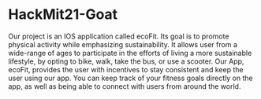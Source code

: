 # HackMit21-Goat
Our project is an IOS application called ecoFit. Its goal is to promote physical activity while emphasizing sustainability. It allows user from a wide-range of ages to participate in the efforts of living a more sustainable lifestyle, by opting to bike, walk, take the bus, or use a scooter. Our App, ecoFit, provides the user with incentives to stay consistent and keep the user using our app. You can keep track of your fitness goals directly on the app, as well as being able to connect with users from around the world.
